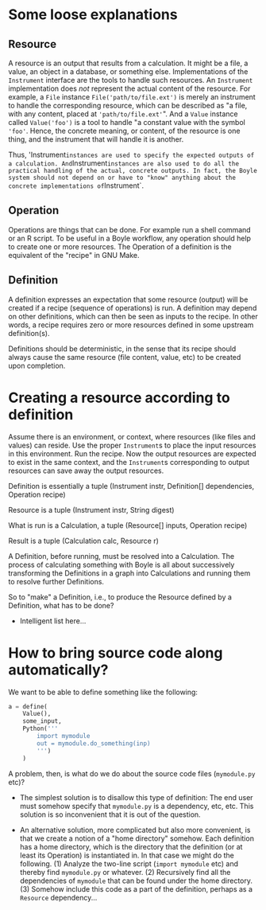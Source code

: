 # Some loose explanations

## Resource

A resource is an output that results from a calculation. It might be a file, a value, an object in a database, or something else. Implementations of the `Instrument` interface are the tools to handle such resources. An `Instrument` implementation does *not* represent the actual content of the resource. For example, a `File` instance `File('path/to/file.ext')` is merely an instrument to handle the corresponding resource, which can be described as "a file, with any content, placed at `'path/to/file.ext'`". And a `Value` instance called `Value('foo')` is a tool to handle "a constant value with the symbol `'foo'`. Hence, the concrete meaning, or content, of the resource is one thing, and the instrument that will handle it is another.

Thus, 'Instrument` instances are used to specify the expected outputs of a calculation. And `Instrument` instances are also used to do all the practical handling of the actual, concrete outputs. In fact, the Boyle system should not depend on or have to "know" anything about the concrete implementations of `Instrument`.

## Operation

Operations are things that can be done. For example run a shell command or an R script. To be useful in a Boyle workflow, any operation should help to create one or more resources. The Operation of a definition is the equivalent of the "recipe" in GNU Make.

## Definition

A definition expresses an expectation that some resource (output) will be created if a recipe (sequence of operations) is run. A definition may depend on other definitions, which can then be seen as inputs to the recipe. In other words, a recipe requires zero or more resources defined in some upstream definition(s).

Definitions should be deterministic, in the sense that its recipe should always cause the same resource (file content, value, etc) to be created upon completion.

# Creating a resource according to definition

Assume there is an environment, or context, where resources (like files and values) can reside. Use the proper `Instrument`s to place the input resources in this environment. Run the recipe. Now the output resources are expected to exist in the same context, and the `Instrument`s corresponding to output resources can save away the output resources.


Definition is essentially a tuple
    (Instrument instr, Definition[] dependencies, Operation recipe)

Resource is a tuple
    (Instrument instr, String digest)

What is run is a Calculation, a tuple
    (Resource[] inputs, Operation recipe)

Result is a tuple
    (Calculation calc, Resource r)


A Definition, before running, must be resolved into a Calculation. The process of calculating something with Boyle is all about successively transforming the Definitions in a graph into Calculations and running them to resolve further Definitions.

So to "make" a Definition, i.e., to produce the Resource defined by a Definition, what has to be done?

* Intelligent list here...

# How to bring source code along automatically?

We want to be able to define something like the following:

```python
a = define(
    Value(),
    some_input,
    Python('''
        import mymodule
        out = mymodule.do_something(inp)
        ''')
    )
```

A problem, then, is what do we do about the source code files (`mymodule.py` etc)?

* The simplest solution is to disallow this type of definition: The end user must somehow specify that `mymodule.py` is a dependency, etc, etc. This solution is so inconvenient that it is out of the question.

* An alternative solution, more complicated but also more convenient, is that we create a notion of a "home directory" somehow. Each definition has a home directory, which is the directory that the definition (or at least its Operation) is instantiated in. In that case we might do the following. (1) Analyze the two-line script (`import mymodule` etc) and thereby find `mymodule.py` or whatever. (2) Recursively find all the dependencies of `mymodule` that can be found under the home directory. (3) Somehow include this code as a part of the definition, perhaps as a `Resource` dependency...
